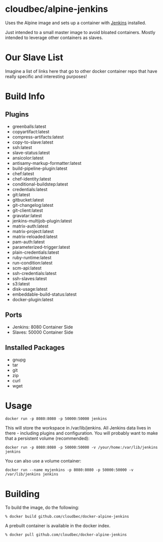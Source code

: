 cloudbec/alpine-jenkins
================

Uses the Alpine image and sets up a container with [Jenkins](http://jenkins-ci.org/) installed.

Just intended to a small master image to avoid bloated containers. Mostly intended to leverage other containers as slaves.

# Our Slave List

Imagine a list of links here that go to other docker container repo that have really specific and interesting purposes!

# Build Info

## Plugins
* greenballs:latest
* copyartifact:latest
* compress-artifacts:latest
* copy-to-slave:latest
* ssh:latest
* slave-status:latest
* ansicolor:latest
* antisamy-markup-formatter:latest
* build-pipeline-plugin:latest
* chef:latest
* chef-identity:latest
* conditional-buildstep:latest
* credentials:latest
* git:latest
* gitbucket:latest
* git-changelog:latest
* git-client:latest
* gravatar:latest
* jenkins-multijob-plugin:latest
* matrix-auth:latest
* matrix-project:latest
* matrix-reloaded:latest
* pam-auth:latest
* parameterized-trigger:latest
* plain-credentials:latest
* ruby-runtime:latest
* run-condition:latest
* scm-api:latest
* ssh-credentials:latest
* ssh-slaves:latest
* s3:latest
* disk-usage:latest
* embeddable-build-status:latest
* docker-plugin:latest

## Ports
* Jenkins: 8080 Container Side
* Slaves: 50000 Container Side

## Installed Packages
* gnupg
* tar
* git
* zip
* curl
* wget

# Usage

```
docker run -p 8080:8080 -p 50000:50000 jenkins
```

This will store the workspace in /var/lib/jenkins. All Jenkins data lives in there - including plugins and configuration.
You will probably want to make that a persistent volume (recommended):

```
docker run -p 8080:8080 -p 50000:50000 -v /your/home:/var/lib/jenkins jenkins
```

You can also use a volume container:

```
docker run --name myjenkins -p 8080:8080 -p 50000:50000 -v /var/lib/jenkins jenkins
```

# Building

To build the image, do the following:

```
% docker build github.com/cloudbec/docker-alpine-jenkins
```

A prebuilt container is available in the docker index.

```
% docker pull github.com/cloudbec/docker-alpine-jenkins
```
